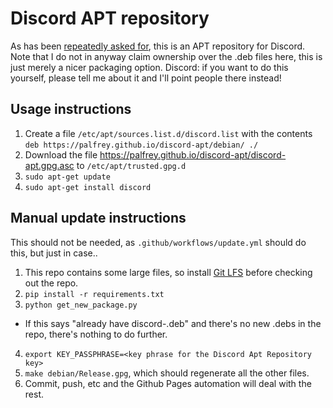 Discord APT repository
==

As has been [repeatedly asked for](https://support.discord.com/hc/en-us/community/posts/360031737491-Give-us-an-apt-repository-Linux-), this is an APT repository for Discord. Note that I do not in anyway claim ownership over the .deb files here, this is just merely a nicer packaging option. Discord: if you want to do this yourself, please tell me about it and I'll point people there instead!

Usage instructions
--
1. Create a file `/etc/apt/sources.list.d/discord.list` with the contents `deb https://palfrey.github.io/discord-apt/debian/ ./`
2. Download the file https://palfrey.github.io/discord-apt/discord-apt.gpg.asc to `/etc/apt/trusted.gpg.d`
3. `sudo apt-get update`
4. `sudo apt-get install discord`

Manual update instructions
--
This should not be needed, as `.github/workflows/update.yml` should do this, but just in case..

1. This repo contains some large files, so install [Git LFS](https://git-lfs.com/) before checking out the repo.
2. `pip install -r requirements.txt`
3. `python get_new_package.py`
  - If this says "already have discord-<version>.deb" and there's no new .debs in the repo, there's nothing to do further.
4. `export KEY_PASSPHRASE=<key phrase for the Discord Apt Repository key>`
5. `make debian/Release.gpg`, which should regenerate all the other files.
6. Commit, push, etc and the Github Pages automation will deal with the rest.